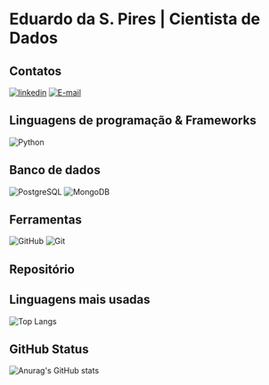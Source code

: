 # Eduardo da S. Pires | Cientista de Dados

##  Contatos
[![linkedin](https://img.shields.io/badge/linkedin-0A66C2?style=for-the-badge&logo=linkedin&logoColor=white)](https://www.linkedin.com/in/eduardo-s-pires/)
[![E-mail](https://img.shields.io/badge/-Email-000?style=for-the-badge&logo=microsoft-outlook&logoColor=007BFF)](mailto:eduardo.s.pires@outlook.com)

## Linguagens de programação & Frameworks
![Python](https://img.shields.io/badge/python-3670A0?style=for-the-badge&logo=python&logoColor=ffdd54)

## Banco de dados
![PostgreSQL](https://img.shields.io/badge/PostgreSQL-000?style=for-the-badge&logo=postgresql) ![MongoDB](https://img.shields.io/badge/MongoDB-%234ea94b.svg?style=for-the-badge&logo=mongodb&logoColor=white)

## Ferramentas
![GitHub](https://img.shields.io/badge/GitHub-000?style=for-the-badge&logo=github&logoColor=30A3DC) ![Git](https://img.shields.io/badge/Git-000?style=for-the-badge&logo=git&logoColor=E94D5F)

## Repositório


## Linguagens mais usadas
![Top Langs](https://github-readme-stats-git-masterrstaa-rickstaa.vercel.app/api/top-langs/?username=Dev-Duardo&theme=shadow_blue)

## GitHub Status
![Anurag's GitHub stats](https://github-readme-stats.vercel.app/api?username=Dev-Duardo&show_icons=true&theme=shadow_blue)
 

